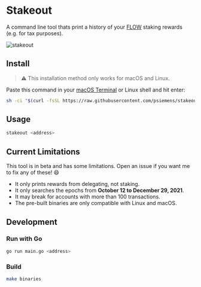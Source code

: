 # Stakeout

A command line tool thats print a history of your [FLOW](https://www.onflow.org/) staking rewards (e.g. for tax purposes).

![stakeout](https://user-images.githubusercontent.com/2547035/159144265-e385a9d7-2aca-4bd5-9cc6-7b22a6343119.gif)

## Install

> :warning: This installation method only works for macOS and Linux.

Paste this command in your [macOS Terminal](https://support.apple.com/en-ca/guide/terminal/apd5265185d-f365-44cb-8b09-71a064a42125/mac) or Linux shell and hit enter:

```sh
sh -ci "$(curl -fsSL https://raw.githubusercontent.com/psiemens/stakeout/main/install.sh)"
```

## Usage

```sh
stakeout <address>
```

## Current Limitations

This tool is in beta and has some limitations. Open an issue if you want me to fix any of these! :smile:

- It only prints rewards from delegating, not staking.
- It only searches the epochs from **October 12 to December 29, 2021**.
- It may break for accounts with more than 100 transactions.
- The pre-built binaries are only compatible with Linux and macOS.

## Development

### Run with Go

```sh
go run main.go <address>
```

### Build

```sh
make binaries
```
